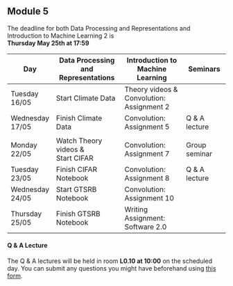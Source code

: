 
## Module 5

The deadline for both Data Processing and Representations and Introduction to Machine Learning 2 is<br>**Thursday May 25th at 17:59**

| Day                | Data Processing<br>and Representations | Introduction to<br>Machine Learning | Seminars          |
| ------------------ | ---------------------------- | ----------------------------------- | --------------------------- |
| Tuesday<br>16/05   | Start Climate Data           | Theory videos &<br>Convolution: Assignment 2 |                    |
| Wednesday<br>17/05 | Finish Climate Data          | Convolution: Assignment 5           | Q & A lecture               |
|                    |                              |                                     |                             |
| Monday<br>22/05    | Watch Theory videos &<br>Start CIFAR | Convolution: Assignment 7   | Group seminar               |
| Tuesday<br>23/05   | Finish CIFAR Notebook        | Convolution: Assignment 8           | Q & A lecture               |
| Wednesday<br>24/05 | Start GTSRB Notebook         | Convolution: Assignment 10          |                             |
| Thursday<br>25/05  | Finish GTSRB Notebook       | Writing Assignment:<br>Software 2.0 |                             |



#### Q & A Lecture

The Q & A lectures will be held in room **L0.10 at 10:00** on the scheduled day. You can submit any questions you might have beforehand using [this form](https://forms.office.com/Pages/ResponsePage.aspx?id=zcrxoIxhA0S5RXb7PWh05ZTDc7biyulCvpu4U-tarWtURTdPSDJaOUVHR002NzFFSktXNDNTTk5ENi4u).

